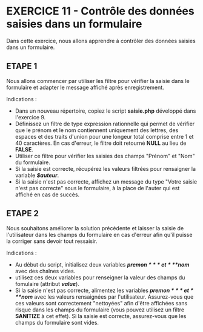 #   EXERCICE 11 - Contrôle des données saisies dans un formulaire  #

Dans cette exercice, nous allons apprendre à contrôler des données saisies dans un formulaire.

## ETAPE 1 

Nous allons commencer par utiliser les filtre pour vérifier la saisie dans le formulaire et adapter le message affiché après enregistrement.

Indications : 
  - Dans un nouveau répertoire, copiez le script **saisie.php** développé dans l'exercice 9.
  - Définissez un filtre de type expression rationnelle qui permet de vérifier que le prénom et le nom contiennent uniquement des lettres, des espaces et des traits d'union pour une longeur total comprise entre 1 et 40 caractères. En cas d'erreur, le filtre doit retourné **NULL** au lieu de **FALSE**.
  - Utiliser ce filtre pour vérifier les saisies des champs "Prénom" et "Nom" du formulaire.
  - Si la saisie est correcte, récupérez les valeurs filtrées pour rensaigner la variable ***$auteur***.
  - Si la saisie n'est pas correcte, affichez un message du type "Votre saisie n'est pas correcte" sous le formulaire, à la place de l'auter qui est affiché en cas de succès.


## ETAPE 2

Nous souhaitons améliorer la solution précédente et laisser la saisie de l'utilisateur dans les champs du formulaire en cas d'erreur afin qu'il puisse la corriger sans devoir tout ressaisir.

Indications : 
  - Au début du script, initialisez deux variables ***$premon*** et ***$nom*** avec des chaînes vides.
  - utilisez ces deux variables pour renseigner la valeur des champs du fomulaire (attribut ***value***).
  - Si la saisie n'est pas correcte, alimentez les variables ***$premon*** et ***$nom*** avec les valeurs rensaignées par l'utilisateur. Assurez-vous que ces valeurs sont correctement "nettoyées" afin d'être affichées sans risque dans les champs du formulaire (vous pouvez utilisez un filtre **SANITIZE** à cet effet). Si la saisie est correcte, assurez-vous que les champs du formulaire sont vides.
